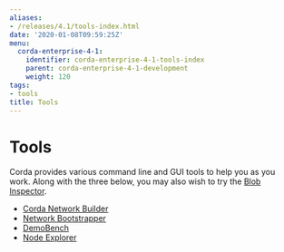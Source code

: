 ```yaml
---
aliases:
- /releases/4.1/tools-index.html
date: '2020-01-08T09:59:25Z'
menu:
  corda-enterprise-4-1:
    identifier: corda-enterprise-4-1-tools-index
    parent: corda-enterprise-4-1-development
    weight: 120
tags:
- tools
title: Tools
---
```



# Tools

Corda provides various command line and GUI tools to help you as you work. Along with the three below, you may also
wish to try the [Blob Inspector](blob-inspector.md).



* [Corda Network Builder](network-builder.md)
* [Network Bootstrapper](network-bootstrapper.md)
* [DemoBench](demobench.md)
* [Node Explorer](node-explorer.md)



